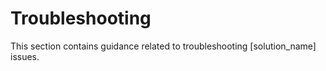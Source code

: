 # Troubleshooting

This section contains guidance related to troubleshooting [solution_name] issues.
